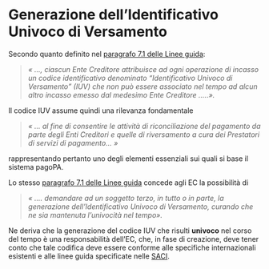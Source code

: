 # Generazione dell’Identificativo Univoco di Versamento

Secondo quanto definito nel [paragrafo 7.1 delle Linee guida](https://www.gazzettaufficiale.it/eli/id/2018/07/03/18A04494/sg):

> _« ..., ciascun Ente Creditore attribuisce ad ogni operazione di incasso un codice identificativo denominato “Identificativo Univoco di Versamento” (IUV) che non può essere associato nel tempo ad alcun altro incasso emesso dal medesimo Ente Creditore .....»._

Il codice IUV assume quindi una rilevanza fondamentale&#x20;

> _« ... al fine di consentire le attività di riconciliazione del pagamento da parte degli Enti Creditori e quelle di riversamento a cura dei Prestatori di servizi di pagamento... »_

&#x20;rappresentando pertanto uno degli elementi essenziali sui quali si base il sistema pagoPA.

Lo stesso [paragrafo 7.1 delle Linee guida](https://www.gazzettaufficiale.it/eli/id/2018/07/03/18A04494/sg) concede agli EC la possibilità di

> _« .... demandare ad un soggetto terzo, in tutto o in parte, la generazione dell’Identificativo Univoco di Versamento, curando che ne sia mantenuta l’univocità nel tempo»._

Ne deriva che la generazione del codice IUV che risulti **univoco** nel corso del tempo è una responsabilità dell’EC, che, in fase di creazione, deve tener conto che tale codifica deve essere conforme alle specifiche internazionali esistenti e alle linee guida specificate nelle [SACI](https://app.gitbook.com/o/KXYtsf32WSKm6ga638R3/s/E6d6iTzjBzUfzNoZjadZ/).
